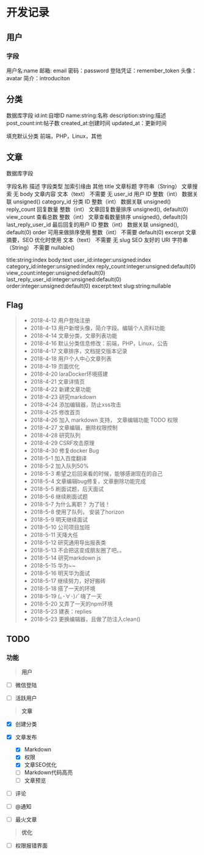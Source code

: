 ﻿# 开发记录


## 用户

### 字段
用户名:name
邮箱: email
密码：password
登陆凭证：remember_token
头像：avatar
简介：introduciton


## 分类

数据库字段
id:int:自增ID
name:string:名称
description:string:描述
post_count:int:帖子数
created_at:创建时间
updated_at：更新时间

填充默认分类
前端，PHP，Linux，其他



## 文章
数据库字段

字段名称	描述	字段类型	加索引缘由	其他
title	文章标题	字符串（String）	文章搜索	无
body	文章内容	文本（text）	不需要	无
user_id	用户 ID	整数（int）	数据关联	unsigned()
category_id	分类 ID	整数（int）	数据关联	unsigned()
reply_count	回复数量	整数（int）	文章回复数量排序	unsigned(), default(0)
view_count	查看总数	整数（int）	文章查看数量排序	unsigned(), default(0)
last_reply_user_id	最后回复的用户 ID	整数（int）	数据关联	unsigned(), default(0)
order	可用来做排序使用	整数（int）	不需要	default(0)
excerpt	文章摘要，SEO 优化时使用	文本（text）	不需要	无
slug	SEO 友好的 URI	字符串（String）	不需要	nullable()

title:string:index
body:text
user_id:integer:unsigned:index
category_id:integer:unsigned:index
reply_count:integer:unsigned:default(0)
view_count:integer:unsigned:default(0)
last_reply_user_id:integer:unsigned:default(0)
order:integer:unsigned:default(0)
excerpt:text
slug:string:nullable




## Flag


>* 2018-4-12 用户登陆注册
>* 2018-4-13 用户新增头像，简介字段。编辑个人资料功能
>* 2018-4-14 文章分类，文章列表功能
>* 2018-4-16 默认分类信息修改：前端，PHP，Linux，公告
>* 2018-4-17 文章排序，文档提交版本记录
>* 2018-4-18 用户个人中心文章列表
>* 2018-4-19 页面优化
>* 2018-4-20 laraDocker环境搭建
>* 2018-4-21 文章详情页
>* 2018-4-22 新建文章功能
>* 2018-4-23 研究markdown
>* 2018-4-24 添加编辑器，防止xss攻击
>* 2018-4-25 修改首页
>* 2018-4-26 加入 markdown 支持， 文章编辑功能 TODO 权限
>* 2018-4-27 文章编辑，删除权限控制
>* 2018-4-28 研究队列
>* 2018-4-29 CSRF攻击原理
>* 2018-4-30 修复docker Bug
>* 2018-5-1 加入百度翻译
>* 2018-5-2 加入队列50%
>* 2018-5-3 希望之后回来看的时候，能够感谢现在的自己
>* 2018-5-4 文章编辑bug修复，文章删除功能完成
>* 2018-5-5 刷面试题，后天面试
>* 2018-5-6 继续刷面试题
>* 2018-5-7 为什么离职？ 为了钱！
>* 2018-5-8 使用了队列， 安装了horizon
>* 2018-5-9 明天继续面试
>* 2018-5-10 公司项目加班
>* 2018-5-11 天降大任
>* 2018-5-12 研究通用导出报表类
>* 2018-5-13 不会把这变成朋友圈了吧。。
>* 2018-5-14 研究markdown js
>* 2018-5-15 华为~~
>* 2018-5-16 明天华为面试
>* 2018-5-17 继续努力，好好搬砖
>* 2018-5-18 搭了一天的环境 
>* 2018-5-19 (｡･∀･)ﾉﾞ嗨了一天 
>* 2018-5-20 又弄了一天的npm环境 
>* 2018-5-23 建表：replies
>* 2018-5-23 更换编辑器，且做了防注入clean()


## TODO

### 功能


> **用户**

- [ ] 微信登陆
- [ ] 活跃用户



> **文章**
- [x] 创建分类
- [x] 文章发布
  - [x] Markdown
  - [x] 权限
  - [X] 文章SEO优化
  - [ ] Markdown代码高亮
  - [ ] 文章预览
- [ ] 评论
- [ ] @通知
- [ ] 最火文章


> **优化**
- [ ] 权限报错界面
